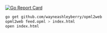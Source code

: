 [![Go Report Card](https://goreportcard.com/badge/github.com/wayneashleyberry/opml2web)](https://goreportcard.com/report/github.com/wayneashleyberry/opml2web)

```sh
go get github.com/wayneashleyberry/opml2web
opml2web feed.opml > index.html
open index.html
```

